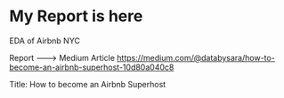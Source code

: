 # My Report is here
EDA of Airbnb NYC

Report ---> Medium Article https://medium.com/@databysara/how-to-become-an-airbnb-superhost-10d80a040c8

Title: How to become an Airbnb Superhost 
